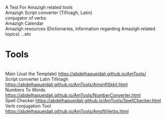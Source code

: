 A Test For Amazigh related tools
<br>
Amazigh Script converter (Tifinagh, Latin)
<br>
conjugator of verbs
<br>
Amazigh Calendar
<br>
Amazigh resources (Dictionaries, information regarding Amazigh related topics)
...etc
<br>
# Tools #
<br> Main (Just the Template)
https://abdelhaqueidali.github.io/AmTools/
<br> Script converter Latin Tifinagh 
https://abdelhaqueidali.github.io/AmTools/AmsnflSkkil.html
<br> Numbers To Words 
https://abdelhaqueidali.github.io/AmTools/NumberConverter.html
<br> Spell Checker 
https://abdelhaqueidali.github.io/AmTools/SpellChecker.html
<br> Verb conjugation Tool
https://abdelhaqueidali.github.io/AmTools/AmsftiVerbs.html



